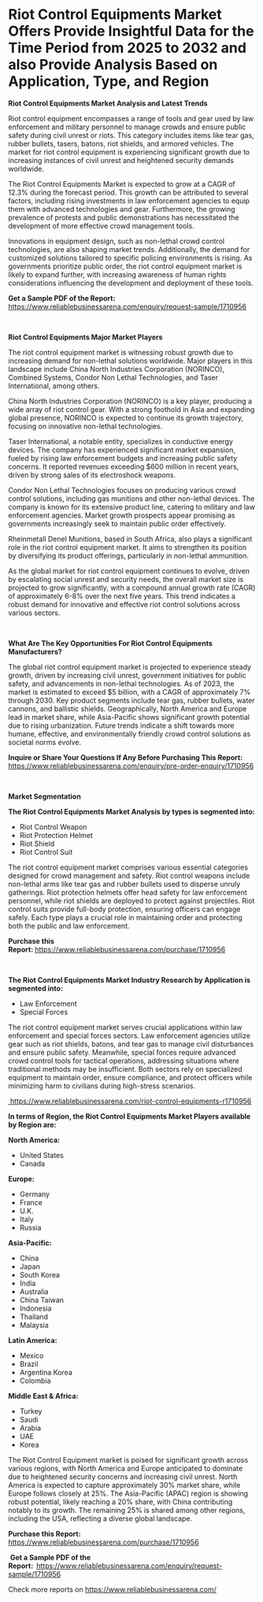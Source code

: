 <p><h1>Riot Control Equipments Market Offers Provide Insightful Data for the Time Period from 2025 to 2032 and also Provide Analysis Based on Application, Type, and Region</h1></p><p><strong>Riot Control Equipments Market Analysis and Latest Trends</strong></p>
<p><p>Riot control equipment encompasses a range of tools and gear used by law enforcement and military personnel to manage crowds and ensure public safety during civil unrest or riots. This category includes items like tear gas, rubber bullets, tasers, batons, riot shields, and armored vehicles. The market for riot control equipment is experiencing significant growth due to increasing instances of civil unrest and heightened security demands worldwide. </p><p>The Riot Control Equipments Market is expected to grow at a CAGR of 12.3% during the forecast period. This growth can be attributed to several factors, including rising investments in law enforcement agencies to equip them with advanced technologies and gear. Furthermore, the growing prevalence of protests and public demonstrations has necessitated the development of more effective crowd management tools. </p><p>Innovations in equipment design, such as non-lethal crowd control technologies, are also shaping market trends. Additionally, the demand for customized solutions tailored to specific policing environments is rising. As governments prioritize public order, the riot control equipment market is likely to expand further, with increasing awareness of human rights considerations influencing the development and deployment of these tools.</p></p>
<p><strong>Get a Sample PDF of the Report:&nbsp;</strong> <a href="https://www.reliablebusinessarena.com/enquiry/request-sample/1710956?utm_campaign=1905&utm_medium=2&utm_source=Github&utm_content=ia&utm_term=10012025&utm_id=riot-control-equipments">https://www.reliablebusinessarena.com/enquiry/request-sample/1710956</a></p>
<p>&nbsp;</p>
<p><strong>Riot Control Equipments Major Market Players</strong></p>
<p><p>The riot control equipment market is witnessing robust growth due to increasing demand for non-lethal solutions worldwide. Major players in this landscape include China North Industries Corporation (NORINCO), Combined Systems, Condor Non Lethal Technologies, and Taser International, among others.</p><p>China North Industries Corporation (NORINCO) is a key player, producing a wide array of riot control gear. With a strong foothold in Asia and expanding global presence, NORINCO is expected to continue its growth trajectory, focusing on innovative non-lethal technologies.</p><p>Taser International, a notable entity, specializes in conductive energy devices. The company has experienced significant market expansion, fueled by rising law enforcement budgets and increasing public safety concerns. It reported revenues exceeding $600 million in recent years, driven by strong sales of its electroshock weapons.</p><p>Condor Non Lethal Technologies focuses on producing various crowd control solutions, including gas munitions and other non-lethal devices. The company is known for its extensive product line, catering to military and law enforcement agencies. Market growth prospects appear promising as governments increasingly seek to maintain public order effectively.</p><p>Rheinmetall Denel Munitions, based in South Africa, also plays a significant role in the riot control equipment market. It aims to strengthen its position by diversifying its product offerings, particularly in non-lethal ammunition.</p><p>As the global market for riot control equipment continues to evolve, driven by escalating social unrest and security needs, the overall market size is projected to grow significantly, with a compound annual growth rate (CAGR) of approximately 6-8% over the next five years. This trend indicates a robust demand for innovative and effective riot control solutions across various sectors.</p></p>
<p>&nbsp;</p>
<p><strong>What Are The Key Opportunities For Riot Control Equipments Manufacturers?</strong></p>
<p><p>The global riot control equipment market is projected to experience steady growth, driven by increasing civil unrest, government initiatives for public safety, and advancements in non-lethal technologies. As of 2023, the market is estimated to exceed $5 billion, with a CAGR of approximately 7% through 2030. Key product segments include tear gas, rubber bullets, water cannons, and ballistic shields. Geographically, North America and Europe lead in market share, while Asia-Pacific shows significant growth potential due to rising urbanization. Future trends indicate a shift towards more humane, effective, and environmentally friendly crowd control solutions as societal norms evolve.</p></p>
<p><strong>Inquire or Share Your Questions If Any Before Purchasing This Report:</strong> <a href="https://www.reliablebusinessarena.com/enquiry/pre-order-enquiry/1710956?utm_campaign=1905&utm_medium=2&utm_source=Github&utm_content=ia&utm_term=10012025&utm_id=riot-control-equipments">https://www.reliablebusinessarena.com/enquiry/pre-order-enquiry/1710956</a></p>
<p>&nbsp;</p>
<p><strong>Market Segmentation</strong></p>
<p><strong>The Riot Control Equipments Market Analysis by types is segmented into:</strong></p>
<p><ul><li>Riot Control Weapon</li><li>Riot Protection Helmet</li><li>Riot Shield</li><li>Riot Control Suit</li></ul></p>
<p><p>The riot control equipment market comprises various essential categories designed for crowd management and safety. Riot control weapons include non-lethal arms like tear gas and rubber bullets used to disperse unruly gatherings. Riot protection helmets offer head safety for law enforcement personnel, while riot shields are deployed to protect against projectiles. Riot control suits provide full-body protection, ensuring officers can engage safely. Each type plays a crucial role in maintaining order and protecting both the public and law enforcement.</p></p>
<p><strong>Purchase this Report:&nbsp;</strong><a href="https://www.reliablebusinessarena.com/purchase/1710956?utm_campaign=1905&utm_medium=2&utm_source=Github&utm_content=ia&utm_term=10012025&utm_id=riot-control-equipments">https://www.reliablebusinessarena.com/purchase/1710956</a></p>
<p>&nbsp;</p>
<p><strong>The Riot Control Equipments Market Industry Research by Application is segmented into:</strong></p>
<p><ul><li>Law Enforcement</li><li>Special Forces</li></ul></p>
<p><p>The riot control equipment market serves crucial applications within law enforcement and special forces sectors. Law enforcement agencies utilize gear such as riot shields, batons, and tear gas to manage civil disturbances and ensure public safety. Meanwhile, special forces require advanced crowd control tools for tactical operations, addressing situations where traditional methods may be insufficient. Both sectors rely on specialized equipment to maintain order, ensure compliance, and protect officers while minimizing harm to civilians during high-stress scenarios.</p></p>
<p><a href="https://www.reliablebusinessarena.com/riot-control-equipments-r1710956?utm_campaign=1905&utm_medium=2&utm_source=Github&utm_content=ia&utm_term=10012025&utm_id=riot-control-equipments">&nbsp;https://www.reliablebusinessarena.com/riot-control-equipments-r1710956</a></p>
<p><strong>In terms of Region, the Riot Control Equipments Market Players available by Region are:</strong></p>
<p>
    <p> <strong> North America: </strong>
        <ul>
            <li>United States</li>
            <li>Canada</li>
        </ul>
        </p> 
    <p> <strong> Europe: </strong>
        <ul>
            <li>Germany</li>
            <li>France</li>
            <li>U.K.</li>
            <li>Italy</li>
            <li>Russia</li>
        </ul>
        </p> 
    <p> <strong> Asia-Pacific: </strong>
        <ul>
            <li>China</li>
            <li>Japan</li>
            <li>South Korea</li>
            <li>India</li>
            <li>Australia</li>
            <li>China Taiwan</li>
            <li>Indonesia</li>
            <li>Thailand</li>
            <li>Malaysia</li>
        </ul>
        </p> 
    <p> <strong> Latin America: </strong>
        <ul>
            <li>Mexico</li>
            <li>Brazil</li>
            <li>Argentina Korea</li>
            <li>Colombia</li>
        </ul>
        </p> 
    <p> <strong> Middle East & Africa: </strong>
        <ul>
            <li>Turkey</li>
            <li>Saudi</li>
            <li>Arabia</li>
            <li>UAE</li>
            <li>Korea</li>
        </ul>
    </p>
    </p>
<p><p>The Riot Control Equipment market is poised for significant growth across various regions, with North America and Europe anticipated to dominate due to heightened security concerns and increasing civil unrest. North America is expected to capture approximately 30% market share, while Europe follows closely at 25%. The Asia-Pacific (APAC) region is showing robust potential, likely reaching a 20% share, with China contributing notably to its growth. The remaining 25% is shared among other regions, including the USA, reflecting a diverse global landscape.</p></p>
<p><strong>Purchase this Report: </strong><a href="https://www.reliablebusinessarena.com/purchase/1710956?utm_campaign=1905&utm_medium=2&utm_source=Github&utm_content=ia&utm_term=10012025&utm_id=riot-control-equipments">https://www.reliablebusinessarena.com/purchase/1710956</a></p>
<p>&nbsp;<strong>Get a Sample PDF of the Report:&nbsp;&nbsp;</strong><a href="https://www.reliablebusinessarena.com/enquiry/request-sample/1710956?utm_campaign=1905&utm_medium=2&utm_source=Github&utm_content=ia&utm_term=10012025&utm_id=riot-control-equipments">https://www.reliablebusinessarena.com/enquiry/request-sample/1710956</a></p>
<p><strong></strong></p>
<p>Check more reports on <a href="https://www.reliablebusinessarena.com/?utm_campaign=1905&utm_medium=2&utm_source=Github&utm_content=ia&utm_term=10012025&utm_id=riot-control-equipments">https://www.reliablebusinessarena.com/</a></p>